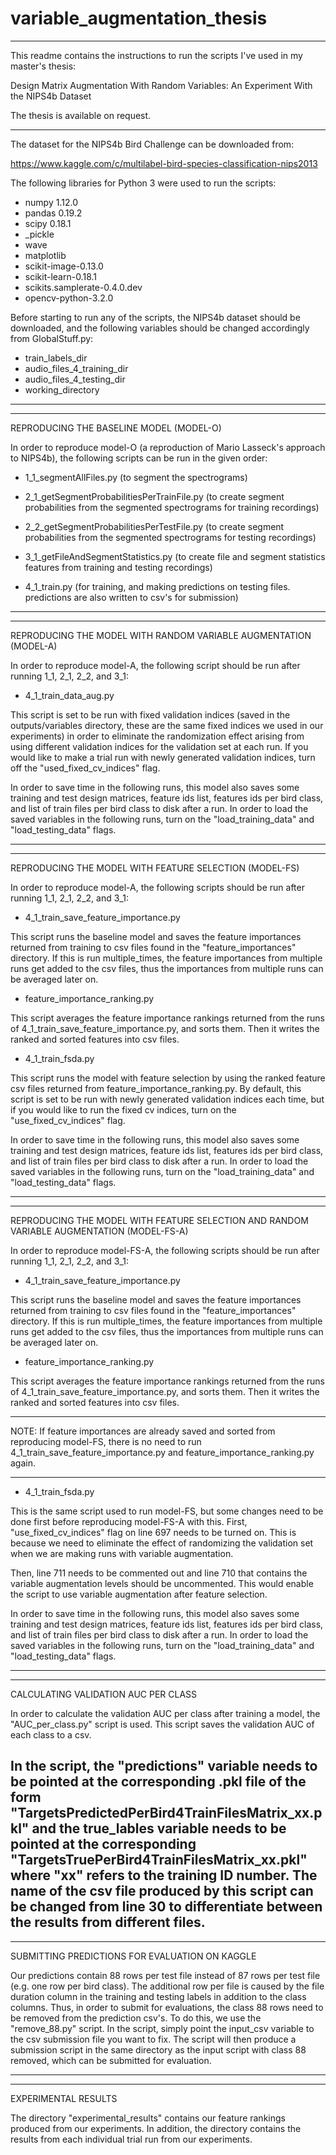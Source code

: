 # variable_augmentation_thesis

*******************
This readme contains the instructions to run the scripts I've used in my master's thesis:

Design Matrix Augmentation With Random Variables: An Experiment With the NIPS4b Dataset

The thesis is available on request.
*******************


The dataset for the NIPS4b Bird Challenge can be downloaded from:

https://www.kaggle.com/c/multilabel-bird-species-classification-nips2013

The following libraries for Python 3 were used to run the scripts:

- numpy 1.12.0
- pandas 0.19.2
- scipy 0.18.1
- _pickle
- wave
- matplotlib
- scikit-image-0.13.0
- scikit-learn-0.18.1
- scikits.samplerate-0.4.0.dev
- opencv-python-3.2.0

Before starting to run any of the scripts, the NIPS4b dataset should be downloaded, and the following variables should be changed accordingly from GlobalStuff.py:

- train_labels_dir
- audio_files_4_training_dir
- audio_files_4_testing_dir
- working_directory
--------------------------------------------------------



--------------------------------------------------------
REPRODUCING THE BASELINE MODEL (MODEL-O)

In order to reproduce model-O (a reproduction of Mario Lasseck's approach to NIPS4b), the following scripts can be run in the given order:

- 1_1_segmentAllFiles.py (to segment the spectrograms)

- 2_1_getSegmentProbabilitiesPerTrainFile.py (to create segment probabilities from the segmented spectrograms for training recordings)

- 2_2_getSegmentProbabilitiesPerTestFile.py (to create segment probabilities from the segmented spectrograms for testing recordings)

- 3_1_getFileAndSegmentStatistics.py (to create file and segment statistics features from training and testing recordings)

- 4_1_train.py	(for training, and making predictions on testing files. predictions are also written to csv's for submission)
---------------------------------------------------------



----------------------------------------------------------
REPRODUCING THE MODEL WITH RANDOM VARIABLE AUGMENTATION (MODEL-A)

In order to reproduce model-A, the following script should be run after running 1_1, 2_1, 2_2, and 3_1:

- 4_1_train_data_aug.py

This script is set to be run with fixed validation indices (saved in the outputs/variables directory, these are the same fixed indices we used in our experiments) in order to eliminate the randomization effect arising from using different validation indices for the validation set at each run. If you would like to make a trial run with newly generated validation indices, turn off the "used_fixed_cv_indices" flag. 

In order to save time in the following runs, this model also saves some training and test design matrices, feature ids list, features ids per bird class, and list of train files per bird class to disk after a run. In order to load the saved variables in the following runs, turn on the "load_training_data" and "load_testing_data" flags.

---------------------------------------------------------



---------------------------------------------------------
REPRODUCING THE MODEL WITH FEATURE SELECTION (MODEL-FS)

In order to reproduce model-A, the following scripts should be run after running 1_1, 2_1, 2_2, and 3_1:

- 4_1_train_save_feature_importance.py

This script runs the baseline model and saves the feature importances returned from training to csv files found in the "feature_importances" directory. If this is run multiple_times, the feature importances from multiple runs get added to the csv files, thus the importances from multiple runs can be averaged later on.

- feature_importance_ranking.py

This script averages the feature importance rankings returned from the runs of 4_1_train_save_feature_importance.py, and sorts them. Then it writes the ranked and sorted features into csv files.

- 4_1_train_fsda.py

This script runs the model with feature selection by using the ranked feature csv files returned from feature_importance_ranking.py. By default, this script is set to be run with newly generated validation indices each time, but if you would like to run the fixed cv indices, turn on the "use_fixed_cv_indices" flag.

In order to save time in the following runs, this model also saves some training and test design matrices, feature ids list, features ids per bird class, and list of train files per bird class to disk after a run. In order to load the saved variables in the following runs, turn on the "load_training_data" and "load_testing_data" flags.

--------------------------------------------------------



--------------------------------------------------------
REPRODUCING THE MODEL WITH FEATURE SELECTION AND RANDOM VARIABLE AUGMENTATION (MODEL-FS-A)

In order to reproduce model-FS-A, the following scripts should be run after running 1_1, 2_1, 2_2, and 3_1:

- 4_1_train_save_feature_importance.py

This script runs the baseline model and saves the feature importances returned from training to csv files found in the "feature_importances" directory. If this is run multiple_times, the feature importances from multiple runs get added to the csv files, thus the importances from multiple runs can be averaged later on.

- feature_importance_ranking.py

This script averages the feature importance rankings returned from the runs of 4_1_train_save_feature_importance.py, and sorts them. Then it writes the ranked and sorted features into csv files.

*********************************************
NOTE: If feature importances are already saved and sorted from reproducing model-FS, there is no need to run 4_1_train_save_feature_importance.py and feature_importance_ranking.py again.
********************************************

- 4_1_train_fsda.py

This is the same script used to run model-FS, but some changes need to be done first before reproducing model-FS-A with this. First, "use_fixed_cv_indices" flag on line 697 needs to be turned on. This is because we need to eliminate the effect of randomizing the validation set when we are making runs with variable augmentation. 


Then, line 711 needs to be commented out and line 710 that contains the variable augmentation levels should be uncommented. This would enable the script to use variable augmentation after feature selection.

In order to save time in the following runs, this model also saves some training and test design matrices, feature ids list, features ids per bird class, and list of train files per bird class to disk after a run. In order to load the saved variables in the following runs, turn on the "load_training_data" and "load_testing_data" flags.

-------------------------------------------------------



-------------------------------------------------------
CALCULATING VALIDATION AUC PER CLASS

In order to calculate the validation AUC per class after training a model, the "AUC_per_class.py" script is used. This script saves the validation AUC of each class to a csv.

In the script, the "predictions" variable needs to be pointed at the corresponding .pkl file of the form "TargetsPredictedPerBird4TrainFilesMatrix_xx.pkl" and the true_lables variable needs to be pointed at the corresponding "TargetsTruePerBird4TrainFilesMatrix_xx.pkl" where "xx" refers to the training ID number. The name of the csv file produced by this script can be changed from line 30 to differentiate between the results from different files.
--------------------------------------------------------



---------------------------------------------------------
SUBMITTING PREDICTIONS FOR EVALUATION ON KAGGLE

Our predictions contain 88 rows per test file instead of 87 rows per test file (e.g. one row per bird class). The additional row per file is caused by the file duration column in the training and testing labels in addition to the class columns. Thus, in order to submit for evaluations, the class 88 rows need to be removed from the prediction csv's. To do this, we use the "remove_88.py" script. In the script, simply point the input_csv variable to the csv submission file you want to fix. The script will then produce a submission script in the same directory as the input script with class 88 removed, which can be submitted for evaluation.

---------------------------------------------------------




---------------------------------------------------------
EXPERIMENTAL RESULTS

The directory "experimental_results" contains our feature rankings produced from our experiments. In addition, the directory contains the results from each individual trial run from our experiments.




